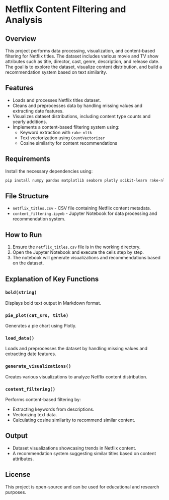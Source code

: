 # Netflix Content Filtering and Analysis

## Overview
This project performs data processing, visualization, and content-based filtering for Netflix titles. The dataset includes various movie and TV show attributes such as title, director, cast, genre, description, and release date. The goal is to explore the dataset, visualize content distribution, and build a recommendation system based on text similarity.

## Features
- Loads and processes Netflix titles dataset.
- Cleans and preprocesses data by handling missing values and extracting date features.
- Visualizes dataset distributions, including content type counts and yearly additions.
- Implements a content-based filtering system using:
  - Keyword extraction with `rake-nltk`
  - Text vectorization using `CountVectorizer`
  - Cosine similarity for content recommendations

## Requirements
Install the necessary dependencies using:

```bash
pip install numpy pandas matplotlib seaborn plotly scikit-learn rake-nltk nltk
```

## File Structure
- `netflix_titles.csv` - CSV file containing Netflix content metadata.
- `content_filtering.ipynb` - Jupyter Notebook for data processing and recommendation system.

## How to Run
1. Ensure the `netflix_titles.csv` file is in the working directory.
2. Open the Jupyter Notebook and execute the cells step by step.
3. The notebook will generate visualizations and recommendations based on the dataset.

## Explanation of Key Functions
### `bold(string)`
Displays bold text output in Markdown format.

### `pie_plot(cnt_srs, title)`
Generates a pie chart using Plotly.

### `load_data()`
Loads and preprocesses the dataset by handling missing values and extracting date features.

### `generate_visualizations()`
Creates various visualizations to analyze Netflix content distribution.

### `content_filtering()`
Performs content-based filtering by:
- Extracting keywords from descriptions.
- Vectorizing text data.
- Calculating cosine similarity to recommend similar content.

## Output
- Dataset visualizations showcasing trends in Netflix content.
- A recommendation system suggesting similar titles based on content attributes.

## License
This project is open-source and can be used for educational and research purposes.

